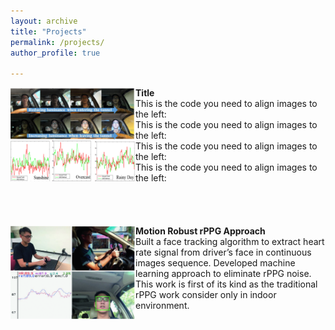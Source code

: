 ```yaml
---
layout: archive
title: "Projects"
permalink: /projects/
author_profile: true

---
```



<img align="left" width="200" height="150" src="/images/ACCESS.png">
<b>Title</b>
<br>This is the code you need to align images to the left:
<br>This is the code you need to align images to the left:
<br>This is the code you need to align images to the left:
<br>This is the code you need to align images to the left:
<br> 
<br> 
<br> 
<br> 
<br> 

<img align="left" width="200" height="150" src="/images/ACCV.png">
<b>Motion Robust rPPG Approach</b>
<br>Built a face tracking algorithm to extract heart rate signal from driver’s face in continuous images sequence. Developed machine learning approach to eliminate rPPG noise. This work is first of its kind as the traditional rPPG work consider only in indoor environment.

